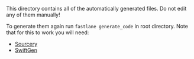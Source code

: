 This directory contains all of the automatically generated files. Do not edit any of them manually!

To generate them again run `fastlane generate_code` in root directory.
Note that for this to work you will need:
- [Sourcery](https://github.com/krzysztofzablocki/Sourcery)
- [SwiftGen](https://github.com/SwiftGen/SwiftGen)

